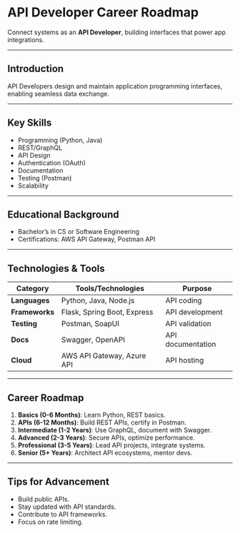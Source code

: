# API Developer Career Roadmap

Connect systems as an **API Developer**, building interfaces that power app integrations.

---

## Introduction
API Developers design and maintain application programming interfaces, enabling seamless data exchange.

---

## Key Skills
- Programming (Python, Java)
- REST/GraphQL
- API Design
- Authentication (OAuth)
- Documentation
- Testing (Postman)
- Scalability

---

## Educational Background
- Bachelor’s in CS or Software Engineering
- Certifications: AWS API Gateway, Postman API

---

## Technologies & Tools
| **Category**         | **Tools/Technologies**                     | **Purpose**                        |
|----------------------|--------------------------------------------|------------------------------------|
| **Languages**        | Python, Java, Node.js                      | API coding                        |
| **Frameworks**       | Flask, Spring Boot, Express                | API development                   |
| **Testing**          | Postman, SoapUI                            | API validation                    |
| **Docs**             | Swagger, OpenAPI                           | API documentation                 |
| **Cloud**            | AWS API Gateway, Azure API                 | API hosting                       |

---

## Career Roadmap
1. **Basics (0-6 Months)**: Learn Python, REST basics.  
2. **APIs (6-12 Months)**: Build REST APIs, certify in Postman.  
3. **Intermediate (1-2 Years)**: Use GraphQL, document with Swagger.  
4. **Advanced (2-3 Years)**: Secure APIs, optimize performance.  
5. **Professional (3-5 Years)**: Lead API projects, integrate systems.  
6. **Senior (5+ Years)**: Architect API ecosystems, mentor devs.

---

## Tips for Advancement
- Build public APIs.
- Stay updated with API standards.
- Contribute to API frameworks.
- Focus on rate limiting.